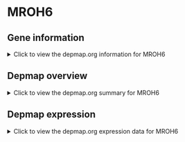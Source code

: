 <h1>MROH6</h1>

<h2>Gene information</h2>
<details>
  <summary>Click to view the depmap.org information for MROH6</summary>
  <iframe src="https://depmap.org/portal/gene/MROH6?tab=about" style="border:none;width:100%;height:800px"></iframe>
</details>

<h2>Depmap overview</h2>
<details>
  <summary>Click to view the depmap.org summary for MROH6</summary>
  <iframe src="https://depmap.org/portal/gene/MROH6?tab=overview" style="border:none;width:100%;height:800px"></iframe>
</details>

<h2>Depmap expression</h2>
<details>
  <summary>Click to view the depmap.org expression data for MROH6</summary>
  <iframe src="https://depmap.org/portal/gene/MROH6?tab=characterization" style="border:none;width:100%;height:800px"></iframe>
</details>


<!--
<h2>Reactome Pathway diagram</h2>
<details>
  <summary>Click to view Reactome pathway for MROH6</summary>
  PNAME
</details>
-->


